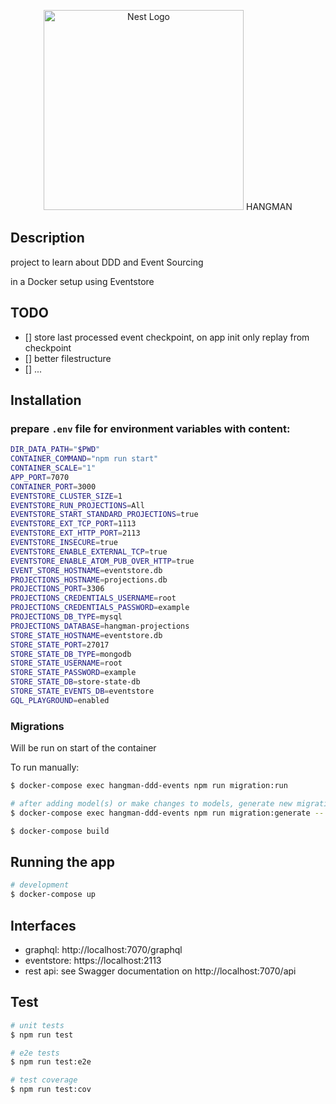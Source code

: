 <p align="center">
  <a href="http://nestjs.com/" target="blank"><img src="https://nestjs.com/img/logo_text.svg" width="320" alt="Nest Logo" /></a> HANGMAN
</p>

## Description

project to learn about DDD and Event Sourcing

in a Docker setup using Eventstore

## TODO

- [] store last processed event checkpoint, on app init only replay from checkpoint
- [] better filestructure
- [] ...

## Installation

### prepare `.env` file for environment variables with content:

```bash
DIR_DATA_PATH="$PWD"
CONTAINER_COMMAND="npm run start"
CONTAINER_SCALE="1"
APP_PORT=7070
CONTAINER_PORT=3000
EVENTSTORE_CLUSTER_SIZE=1
EVENTSTORE_RUN_PROJECTIONS=All
EVENTSTORE_START_STANDARD_PROJECTIONS=true
EVENTSTORE_EXT_TCP_PORT=1113
EVENTSTORE_EXT_HTTP_PORT=2113
EVENTSTORE_INSECURE=true
EVENTSTORE_ENABLE_EXTERNAL_TCP=true
EVENTSTORE_ENABLE_ATOM_PUB_OVER_HTTP=true
EVENT_STORE_HOSTNAME=eventstore.db
PROJECTIONS_HOSTNAME=projections.db
PROJECTIONS_PORT=3306
PROJECTIONS_CREDENTIALS_USERNAME=root
PROJECTIONS_CREDENTIALS_PASSWORD=example
PROJECTIONS_DB_TYPE=mysql
PROJECTIONS_DATABASE=hangman-projections
STORE_STATE_HOSTNAME=eventstore.db
STORE_STATE_PORT=27017
STORE_STATE_DB_TYPE=mongodb
STORE_STATE_USERNAME=root
STORE_STATE_PASSWORD=example
STORE_STATE_DB=store-state-db
STORE_STATE_EVENTS_DB=eventstore
GQL_PLAYGROUND=enabled
```

### Migrations

Will be run on start of the container

To run manually:

```bash
$ docker-compose exec hangman-ddd-events npm run migration:run

# after adding model(s) or make changes to models, generate new migration:
$ docker-compose exec hangman-ddd-events npm run migration:generate -- [migration-name]
```

```bash
$ docker-compose build
```

## Running the app

```bash
# development
$ docker-compose up
```

## Interfaces

- graphql: http://localhost:7070/graphql
- eventstore: https://localhost:2113
- rest api: see Swagger documentation on http://localhost:7070/api

## Test

```bash
# unit tests
$ npm run test

# e2e tests
$ npm run test:e2e

# test coverage
$ npm run test:cov
```
